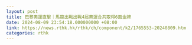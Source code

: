 ```yaml
---
layout: post
title: 巴黎奧運直擊｜馬龍出戰出戰4屆奧運合共取得6面金牌
date: 2024-08-09 23:54:18.000000000 +08:00
link: https://news.rthk.hk/rthk/ch/component/k2/1765553-20240809.htm
categories: rthk
---
```



